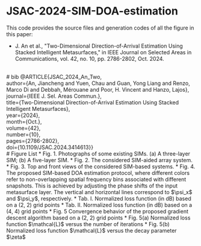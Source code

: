 # JSAC-2024-SIM-DOA-estimation

This code provides the source files and generation codes of all the figure in this paper:
* J. An et al., "Two-Dimensional Direction-of-Arrival Estimation Using Stacked Intelligent Metasurfaces," in IEEE Journal on Selected Areas in Communications, vol. 42, no. 10, pp. 2786-2802, Oct. 2024.
<br>
# bib
@ARTICLE{JSAC_2024_An_Two,<br>
  author={An, Jiancheng and Yuen, Chau and Guan, Yong Liang and Renzo, Marco Di and Debbah, Mérouane and Poor, H. Vincent and Hanzo, Lajos},<br>
  journal={IEEE J. Sel. Areas Commun.},<br>
  title={Two-Dimensional Direction-of-Arrival Estimation Using Stacked Intelligent Metasurfaces},<br>
  year={2024},<br>
  month={Oct.},<br>
  volume={42},<br>
  number={10},<br>
  pages={2786-2802},<br>
  doi={10.1109/JSAC.2024.3414613}}
<br>
# Figure List
* Fig. 1. Photographs of some existing SIMs. (a) A three-layer SIM; (b) A five-layer SIM.
* Fig. 2. The considered SIM-aided array system.
* Fig. 3. Top and front views of the considered SIM-based systems.
* Fig. 4. The proposed SIM-based DOA estimation protocol, where different colors refer to non-overlapping spatial frequency bins associated with different snapshots. This is achieved by adjusting the phase shifts of the input metasurface layer. The vertical and horizontal lines correspond to $\psi_x$ and $\psi_y$, respectively.
* Tab. I. Normalized loss function (in dB) based on a (2, 2) grid points
* Tab. II. Normalized loss function (in dB) based on a (4, 4) grid points
* Fig. 5 Convergence behavior of the proposed gradient descent algorithm based on a (2, 2) grid points
  * Fig. 5(a) Normalized loss function $\mathcal{L}$ versus the number of iterations
  * Fig. 5(b) Normalized loss function $\mathcal{L}$ versus the decay parameter $\zeta$
